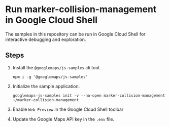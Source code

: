 # Run marker-collision-management in Google Cloud Shell

The samples in this repository can be run in Google Cloud Shell for interactive debugging and exploration.

## Steps

1. Install the `@googlemaps/js-samples` cli tool.

    ```
    npm i -g '@googlemaps/js-samples'
    ```
1. Initialize the sample application. 
    ```
    googlemaps-js-samples init -v --no-open marker-collision-management ~/marker-collision-management
    ```
1. Enable `Web Preview` in the Google Cloud Shell toolbar
1. Update the Google Maps API key in the `.env` file.
